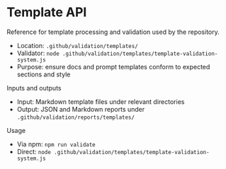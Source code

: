 # Template API

Reference for template processing and validation used by the repository.

- Location: `.github/validation/templates/`
- Validator: `node .github/validation/templates/template-validation-system.js`
- Purpose: ensure docs and prompt templates conform to expected sections and style

Inputs and outputs

- Input: Markdown template files under relevant directories
- Output: JSON and Markdown reports under `.github/validation/reports/templates/`

Usage

- Via npm: `npm run validate`
- Direct: `node .github/validation/templates/template-validation-system.js`
